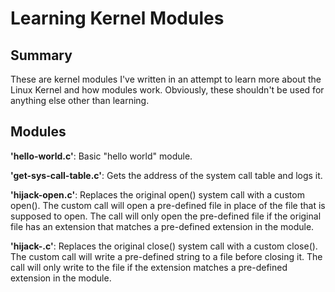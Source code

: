 Learning Kernel Modules
=======================

## Summary
These are kernel modules I've written in an attempt to learn more about the Linux Kernel and how modules work.
Obviously, these shouldn't be used for anything else other than learning.

## Modules
**'hello-world.c'**: Basic "hello world" module.

**'get-sys-call-table.c'**: Gets the address of the system call table and logs it.

**'hijack-open.c'**: Replaces the original open() system call with a custom open(). The custom call will open a pre-defined file in place of the file that is
supposed to open. The call will only open the pre-defined file if the original file has an extension that matches a pre-defined extension in the module.

**'hijack-.c'**: Replaces the original close() system call with a custom close(). The custom call will write a pre-defined string to a file before closing it.
The call will only write to the file if the extension matches a pre-defined extension in the module.

